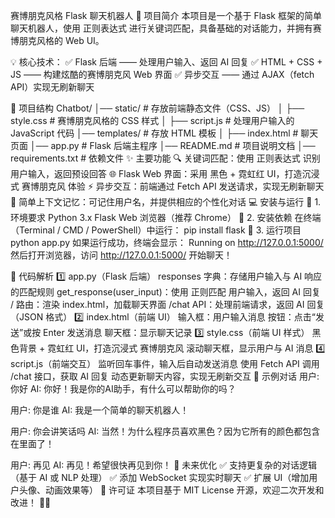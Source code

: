赛博朋克风格 Flask 聊天机器人
📌 项目简介
本项目是一个基于 Flask 框架的简单聊天机器人，使用 正则表达式 进行关键词匹配，具备基础的对话能力，并拥有赛博朋克风格的 Web UI。

💡 核心技术：
✅ Flask 后端 —— 处理用户输入、返回 AI 回复
✅ HTML + CSS + JS —— 构建炫酷的赛博朋克风 Web 界面
✅ 异步交互 —— 通过 AJAX（fetch API）实现无刷新聊天

📁 项目结构
Chatbot/
│── static/          # 存放前端静态文件（CSS、JS）
│   ├── style.css    # 赛博朋克风格的 CSS 样式
│   ├── script.js    # 处理用户输入的 JavaScript 代码
│── templates/       # 存放 HTML 模板
│   ├── index.html   # 聊天页面
│── app.py           # Flask 后端主程序
│── README.md        # 项目说明文档
│── requirements.txt # 依赖文件
✨ 主要功能
🔍 关键词匹配：使用 正则表达式 识别用户输入，返回预设回答
🌐 Flask Web 界面：采用 黑色 + 霓虹红 UI，打造沉浸式 赛博朋克风 体验
⚡ 异步交互：前端通过 Fetch API 发送请求，实现无刷新聊天
🧠 简单上下文记忆：可记住用户名，并提供相应的个性化对话
💻 安装与运行
📌 1. 环境要求
Python 3.x
Flask
Web 浏览器（推荐 Chrome）
📌 2. 安装依赖
在终端（Terminal / CMD / PowerShell）中运行：
pip install flask
📌 3. 运行项目
python app.py
如果运行成功，终端会显示：
Running on http://127.0.0.1:5000/
然后打开浏览器，访问 http://127.0.0.1:5000/ 开始聊天！

📜 代码解析
1️⃣ app.py（Flask 后端）
responses 字典：存储用户输入与 AI 响应的匹配规则
get_response(user_input)：使用 正则匹配 用户输入，返回 AI 回复
/ 路由：渲染 index.html，加载聊天界面
/chat API：处理前端请求，返回 AI 回复（JSON 格式）
2️⃣ index.html（前端 UI）
输入框：用户输入消息
按钮：点击“发送”或按 Enter 发送消息
聊天框：显示聊天记录
3️⃣ style.css（前端 UI 样式）
黑色背景 + 霓虹红 UI，打造沉浸式 赛博朋克风
滚动聊天框，显示用户与 AI 消息
4️⃣ script.js（前端交互）
监听回车事件，输入后自动发送消息
使用 Fetch API 调用 /chat 接口，获取 AI 回复
动态更新聊天内容，实现无刷新交互
📌 示例对话
用户: 你好
AI: 你好！我是你的AI助手，有什么可以帮助你的吗？

用户: 你是谁
AI: 我是一个简单的聊天机器人！

用户: 你会讲笑话吗
AI: 当然！为什么程序员喜欢黑色？因为它所有的颜色都包含在里面了！

用户: 再见
AI: 再见！希望很快再见到你！
📌 未来优化
✅ 支持更复杂的对话逻辑（基于 AI 或 NLP 处理）
✅ 添加 WebSocket 实现实时聊天
✅ 扩展 UI（增加用户头像、动画效果等）
📌 许可证
本项目基于 MIT License 开源，欢迎二次开发和改进！ 🚀🚀
